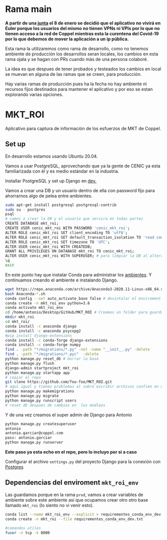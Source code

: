 # Rama main

  __A partir de una [junta](https://meet.google.com/srq-yenw-wjk) el 8 de enero se decidió que el aplicativo no vivirá en Euler porque los usuarios del mismo no tienen VPNs ni VPIs por lo que no tienen acceso a la red de Coppel mientras esta la curentena del Covid-19 por lo que debemos de mover la aplicación a un ip pública.__

Esta rama la utilizaremos como rama de desarrollo, como no tenemos ambiente de producción los desarrollos seran locales, los cambios en esta rama ojala y se hagan con PRs cuando más de una persona colaboré. 

La idea es que despues de tener probados y testeados los cambios en local se muevan en alguna de las ramas que se creen, para producción. 

Hay varias ramas de producción pues ha la fecha no hay ambiente ni recursos fijos destinados para mantener el aplicativo y por eso se estan explorando varias opciones. 

# MKT_ROI
Aplicativo para captura de información de los esfuerzos de MKT de Coppel. 


## Set up 

En desarrollo estamos usando Ubuntu 20.04.


Vamos a usar PostgreSQL, aprovechando que ya la gente de CENIC ya esta familiarizada con él y es medio estándar en la industria. 

Installar PostgreSQL y set up Django en [dev.](https://www.digitalocean.com/community/tutorials/how-to-use-postgresql-with-your-django-application-on-ubuntu-14-04)

Vamos a crear una DB y un usuario dentro de ella con password fijo para ahorrarnos algo de pelea entre ambientes. 

```bash 
sudo apt-get install postgresql postgresql-contrib
sudo su - postgres
psql
# vamos a crear la DB y el usuario que servira en todas partes
CREATE DATABASE mkt_roi;
CREATE USER cenic_mkt_roi WITH PASSWORD 'cenic_mkt_roi';
ALTER ROLE cenic_mkt_roi SET client_encoding TO 'utf8';
ALTER ROLE cenic_mkt_roi SET default_transaction_isolation TO 'read committed';
ALTER ROLE cenic_mkt_roi SET timezone TO 'UTC';
ALTER USER cenic_mkt_roi WITH CREATEDB;
GRANT ALL PRIVILEGES ON DATABASE mkt_roi TO cenic_mkt_roi;
ALTER USER cenic_mkt_roi WITH SUPERUSER; # para limpiar la DB al alterar los modelos en Django
\q
exit
```

En este punto hay que instalar Conda para administrar los [ambientes](https://docs.conda.io/projects/conda/en/latest/user-guide/install/linux.html).
Y continuamos creando el ambiente e instalando Django. 


```bash
wget https://repo.anaconda.com/archive/Anaconda3-2020.11-Linux-x86_64.sh # bajar conda de los repos del desarrollador
bash Anaconda-*.sh
conda config --set auto_activate_base false # desintalar el enviroment base
conda create -n mkt_roi_env python=3.6
conda activate mkt_roi_env 
cd /home/antonio/Desktop/GitHub/MKT_ROI # Creamos un folder para guardar el proyecto donde se pueda 
mkdir mkt_roi
cd mkt_roi/
conda install -c anaconda django
conda install -c anaconda psycopg2
#pip install django-extensions
conda install -c conda-forge django-extensions
conda install -c conda-forge numpy
find . -path "*/migrations/*.py" -not -name "__init__.py" -delete
find . -path "*/migrations/*.pyc"  -delete
python manage.py reset_db # borrar la base 
python manage.py flush 
django-admin startproject mkt_roi
python manage.py startapp app
# copiar el repo 
git clone https://github.com/fou-foo/MKT_ROI.git
# aqui igual y tienen problemas al sobre escribir archivos confien en mi y quedense con los del repo ya esta listo 
python manage.py makemigrations 
python manage.py migrate 
python manage.py runscript users 
# reset db despues de cambios en  los modleos 
```
Y de una vez creamos el super admin de Django para Antonio 

```bash
python manage.py createsuperuser
antonio
antonio.garciar@coppel.com
pass: antonio.garciar
python manage.py runserver 
```




__Este paso ya esta echo en el repo, pero lo incluyo por si a caso__

 Configurar el archivo `settings.py` del proyecto Django para la conexión con [Postgres](https://www.digitalocean.com/community/tutorials/how-to-use-postgresql-with-your-django-application-on-ubuntu-14-04)


## Dependencias del enviroment `mkt_roi_env`

Las guardamos porque en la rama `prod`, vamos a crear variables de ambiente sobre este ambiente así que ocupamos crear otro otro base llamado `mkt_roi` (lo siento no vi venir esto).  

```bash 
conda list --name mkt_roi_env --explicit > requirementes_conda_env_dev.txt
conda create -n mkt_roi --file requirementes_conda_env_dev.txt
```


```bash
#comandos utiles 
fuser -n tcp -k 8000

```




